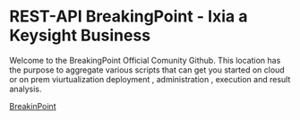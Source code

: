 # REST-API BreakingPoint - Ixia a Keysight Business 

Welcome to the BreakingPoint Official Comunity Github. 
This location has the purpose to aggregate various scripts that can get you started on cloud or on prem viurtualization deployment , administration , execution and result analysis.

[BreakinPoint](https://www.ixiacom.com/resources/ixia-breakingpoint-overview)